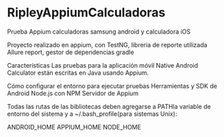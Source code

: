 # RipleyAppiumCalculadoras
Prueba Appium calculadoras samsung android y calculadora iOS

Proyecto realizado en appium, con TestNG, libreria de reporte utilizada Allure report, gestor de dependencias gradle

Características 
Las pruebas para la aplicación móvil Native Android Calculator están escritas en Java usando Appium.


Cómo configurar el entorno para ejecutar pruebas
Herramientas y SDK de Android 
Node.js con NPM 
Servidor de Appium 

Todas las rutas de las bibliotecas deben agregarse a PATHla variable de entorno del sistema y a ~/.bash_profile(para sistemas Unix):

ANDROID_HOME
APPIUM_HOME
NODE_HOME

